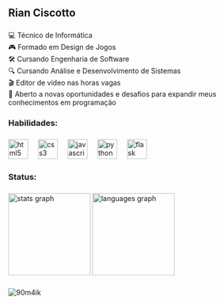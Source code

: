 <h2 align="left">Rian Ciscotto</h2>

###

<p align="left">💻 Técnico de Informática<br>🎮 Formado em Design de Jogos<br>🛠️ Cursando Engenharia de Software<br>🔍 Cursando Análise e Desenvolvimento de Sistemas<br>🎬 Editor de vídeo nas horas vagas<br>🚀 Aberto a novas oportunidades e desafios para expandir meus conhecimentos em programação</p>

###

<h3 align="left">Habilidades:</h3>

###

<div align="left">
<img src="https://cdn.jsdelivr.net/gh/devicons/devicon/icons/html5/html5-original.svg" height="40" alt="html5 logo" />
<img width="12" />
<img src="https://cdn.jsdelivr.net/gh/devicons/devicon/icons/css3/css3-original.svg" height="40" alt="css3 logo" />
<img width="12" />
<img src="https://cdn.jsdelivr.net/gh/devicons/devicon/icons/javascript/javascript-original.svg" height="40" alt="javascript logo" />
<img width="12" />
<img src="https://cdn.jsdelivr.net/gh/devicons/devicon/icons/python/python-original.svg" height="40" alt="python logo" />
<img width="12" />
<img src="https://cdn.jsdelivr.net/gh/devicons/devicon/icons/flask/flask-original.svg" height="40" alt="flask logo" />
<img width="12" />

</div>

###

<h3 align="left">Status:</h3>

###

<div align="left">
  <img src="https://github-readme-stats.vercel.app/api?username=Bluegoi&hide_title=false&hide_rank=false&show_icons=true&include_all_commits=true&count_private=true&disable_animations=false&theme=codeSTACKr&locale=en&hide_border=false&order=1" height="166" alt="stats graph"  />
  <img src="https://github-readme-stats.vercel.app/api/top-langs?username=Bluegoi&locale=en&hide_title=false&layout=compact&card_width=320&langs_count=5&theme=codeSTACKr&hide_border=false&order=2" height="166" alt="languages graph"  />
</div>

###
![90m4ik](https://github.com/user-attachments/assets/055cad38-7d49-49f7-a761-2f7685368e3d)

